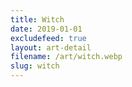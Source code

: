 ```yaml
---
title: Witch
date: 2019-01-01
excludefeed: true
layout: art-detail
filename: /art/witch.webp
slug: witch
---
```

